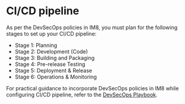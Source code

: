 # CI/CD pipeline


As per the DevSecOps policies in IM8, you must plan for the following stages to set up your CI/CD pipeline:

- Stage 1: Planning
- Stage 2: Development (Code)
- Stage 3: Building and Packaging
- Stage 4: Pre-release Testing
- Stage 5: Deployment & Release
- Stage 6: Operations & Monitoring

For practical guidance to incorporate DevSecOps policies in IM8 while configuring CI/CD pipeline, refer to the [DevSecOps Playbook](https://docs.developer.tech.gov.sg/docs/devsecops-playbook/#/). 

